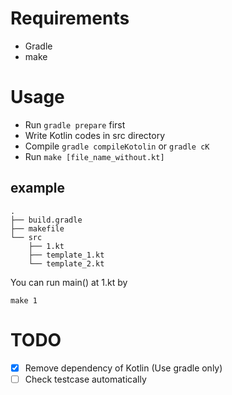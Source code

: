 # Requirements
- Gradle
- make

# Usage
- Run `gradle prepare` first
- Write Kotlin codes in src directory
- Compile `gradle compileKotolin` or `gradle cK`
- Run `make [file_name_without.kt]`

## example
```
.
├── build.gradle
├── makefile
└── src
    ├── 1.kt
    ├── template_1.kt
    └── template_2.kt

```
You can run main() at 1.kt by

`make 1`

# TODO
- [x] Remove dependency of Kotlin (Use gradle only)
- [ ] Check testcase automatically